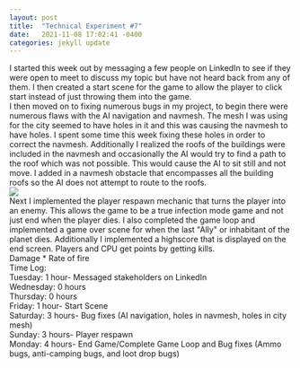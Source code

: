 ```yaml
---
layout: post
title:  "Technical Experiment #7"
date:   2021-11-08 17:02:41 -0400
categories: jekyll update
---
```

I started this week out by messaging a few people on LinkedIn to see if they were open to meet to discuss my topic but have not heard back from any of them. I then created a start scene for the game to allow the player to click start instead of just throwing them into the game. 
<br>![]()
<br>I then moved on to fixing numerous bugs in my project, to begin there were numerous flaws with the AI navigation and navmesh. The mesh I was using for the city seemed to have holes in it and this was causing the navmesh to have holes. I spent some time this week fixing these holes in order to correct the navmesh. Additionally I realized the roofs of the buildings were included in the navmesh and occasionally the AI would try to find a path to the roof which was not possible. This would cause the AI to sit still and not move. I added in a navmesh obstacle that encompasses all the building roofs so the AI does not attempt to route to the roofs. 
<br>![](https://i.imgur.com/2Hum3dr.png)
<br>Next I implemented the player respawn mechanic that turns the player into an enemy. This allows the game to be a true infection mode game and not just end when the player dies. I also completed the game loop and implemented a game over scene for when the last "Ally" or inhabitant of the planet dies. Additionally I implemented a highscore that is displayed on the end screen. Players and CPU get points by getting kills.
<br>![]()
<br>Damage * Rate of fire
<br>Time Log:
<br>Tuesday: 1 hour- Messaged stakeholders on LinkedIn
<br>Wednesday: 0 hours
<br>Thursday: 0 hours
<br>Friday: 1 hour- Start Scene
<br>Saturday: 3 hours- Bug fixes (AI navigation, holes in navmesh, holes in city mesh)
<br>Sunday: 3 hours- Player respawn
<br>Monday: 4 hours- End Game/Complete Game Loop and Bug fixes (Ammo bugs, anti-camping bugs, and loot drop bugs)
